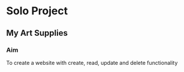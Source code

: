 # Solo Project
## My Art Supplies

### Aim
To create a website with create, read, update and delete functionality 
